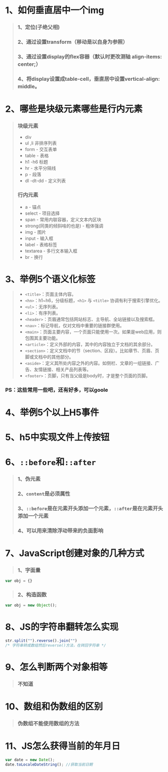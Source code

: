 # 1、如何垂直居中一个img

> ### 1、定位(子绝父相)
>
> ### 2、通过设置transform（移动是以自身为参照）
>
> ### 3、通过设置display的flex容器（默认时更改测轴 align-items: center;）
>
> ### 4、将display设置成table-cell，垂直居中设置vertical-align: middle。

# 2、哪些是块级元素哪些是行内元素

> ### 块级元素
>
> - div
> - ul ,li 非排序列表
> - form - 交互表单
> - table - 表格
> - h1 -h6 标题
> - hr - 水平分隔线
> - p - 段落
> - dl -dt-dd - 定义列表
>
> ### 行内元素
>
> - a - 锚点
> - select - 项目选择
> - span - 常用内联容器，定义文本内区块
> - strong(同类的倾斜啥的也是) - 粗体强调
> - img - 图片
> - input - 输入框
> - label - 表格标签
> - textarea - 多行文本输入框
> - br - 换行

# 3、举例5个语义化标签

> - `<title>`：页面主体内容。
> - `<hn>`：h1~h6，分级标题，`<h1>` 与 `<title>` 协调有利于搜索引擎优化。
> - `<ul>`：无序列表。
> - `<li>`：有序列表。
> - `<header>`：页眉通常包括网站标志、主导航、全站链接以及搜索框。
> - `<nav>`：标记导航，仅对文档中重要的链接群使用。
> - `<main>`：页面主要内容，一个页面只能使用一次。如果是web应用，则包围其主要功能。
> - `<article>`：定义外部的内容，其中的内容独立于文档的其余部分。
> - `<section>`：定义文档中的节（section、区段）。比如章节、页眉、页脚或文档中的其他部分。
> - `<aside>`：定义其所处内容之外的内容。如侧栏、文章的一组链接、广告、友情链接、相关产品列表等。
> - `<footer>`：页脚，只有当父级是body时，才是整个页面的页脚。

### PS：这些常用一些吧，还有好多，可以goole

# 4、举例5个以上H5事件

# 5、h5中实现文件上传按钮

# 6、`::before`和`::after`

> ### 1、伪元素
>
> ### 2、`content`是必须属性
>
> ### 3、`::before`是在元素开头添加一个元素，`::after`是在元素开头添加一个元素
>
> ### 4、可以用来清除浮动带来的负面影响

# 7、JavaScript创建对象的几种方式

> ### 1、字面量

```js
var obj = {}
```

> ### 2、构造函数

```js
var obj = new Object();
```

# 8、JS的字符串翻转怎么实现

```js
str.split("").reverse().join("")
/* 字符串转成数组然后reverse()方法，在转回字符串 */
```

# 9、怎么判断两个对象相等

> ### 不知道

# 10、数组和伪数组的区别

> ### 伪数组不能使用数组的方法

# 11、JS怎么获得当前的年月日

```js
var date = new Date();
date.toLocaleDateString(); //获取当前日期
```



